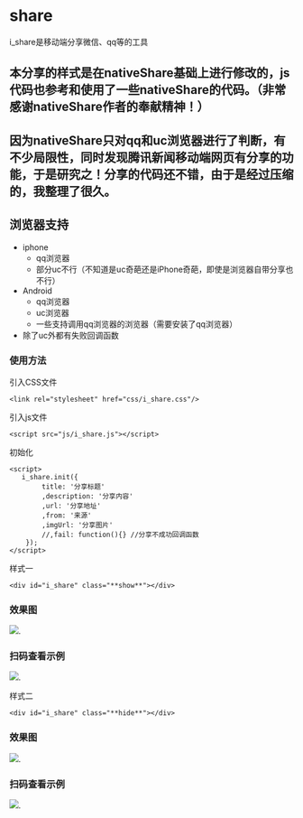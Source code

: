 # share
i_share是移动端分享微信、qq等的工具

## 本分享的样式是在nativeShare基础上进行修改的，js代码也参考和使用了一些nativeShare的代码。（非常感谢nativeShare作者的奉献精神！）

## 因为nativeShare只对qq和uc浏览器进行了判断，有不少局限性，同时发现腾讯新闻移动端网页有分享的功能，于是研究之！分享的代码还不错，由于是经过压缩的，我整理了很久。

## 浏览器支持
   - iphone
      - qq浏览器
      - 部分uc不行（不知道是uc奇葩还是iPhone奇葩，即使是浏览器自带分享也不行）
   - Android
      - qq浏览器
      - uc浏览器
      - 一些支持调用qq浏览器的浏览器（需要安装了qq浏览器）
   - 除了uc外都有失败回调函数

### 使用方法

引入CSS文件

```
<link rel="stylesheet" href="css/i_share.css"/>
```

引入js文件

```
<script src="js/i_share.js"></script>
```

初始化

```
<script>
   i_share.init({
        title: '分享标题'
        ,description: '分享内容'
        ,url: '分享地址'
        ,from: '来源'
        ,imgUrl: '分享图片'
        //,fail: function(){} //分享不成功回调函数
    });
</script>
```

样式一

```
<div id="i_share" class="**show**"></div>
```

### 效果图
[<img src="http://365tianzhuan.com/share/share-demo3.png">](http://365tianzhuan.com/share/index.html).

### 扫码查看示例
[<img src="http://365tianzhuan.com/share/share-demo1.png">](http://365tianzhuan.com/share/index.html).


样式二

```
<div id="i_share" class="**hide**"></div>
```

### 效果图
[<img src="http://365tianzhuan.com/share/share-demo4.png">](http://365tianzhuan.com/share/index2.html).

### 扫码查看示例
[<img src="http://365tianzhuan.com/share/share-demo2.png">](http://365tianzhuan.com/share/index2.html).
